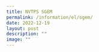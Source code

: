 ```yaml
---
title: NVTPS SGEM
permalink: /information/el/sgem/
date: 2022-12-19
layout: post
description: ""
image: ""
---
```

